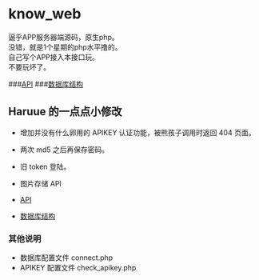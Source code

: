 # know_web
逼乎APP服务器端源码，原生php。  
没错，就是1个星期的php水平撸的。  
自己写个APP接入本接口玩。  
不要玩坏了。  

###[API](https://github.com/Jude95/know_web/blob/master/api.md)
###[数据库结构](https://github.com/Jude95/know_web/blob/master/sql.sql)

## Haruue 的一点点小修改    
+ 增加并没有什么卵用的 APIKEY 认证功能，被熊孩子调用时返回 404 页面。     
+ 两次 md5 之后再保存密码。    
+ 旧 token 登陆。    
+ 图片存储 API

+ [API](https://github.com/haruue/know_web/blob/master/api.md)    
+ [数据库结构](https://github.com/haruue/know_web/blob/master/sql.sql)    

### 其他说明    
+ 数据库配置文件 connect.php    
+ APIKEY 配置文件 check_apikey.php    
